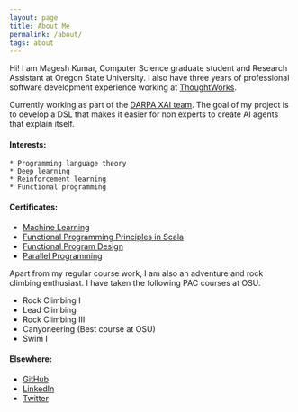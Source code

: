 ```yaml
---
layout: page
title: About Me
permalink: /about/
tags: about
---
```


Hi! I am Magesh Kumar, Computer Science graduate student and Research Assistant at Oregon State University. I also have three years of professional software development experience working at [ThoughtWorks](https://www.thoughtworks.com/).

Currently working as part of the [DARPA XAI team](http://oregonstate.edu/ua/ncs/archives/2017/jun/research-aims-make-artificial-intelligence-explain-itself). The goal of
my project is to develop a DSL that makes it easier for non experts to create AI agents that explain itself.

#### Interests:
    * Programming language theory
    * Deep learning
    * Reinforcement learning
    * Functional programming

#### Certificates:
* [Machine Learning](https://www.coursera.org/account/accomplishments/records/DBM289SEEPFP)
* [Functional Programming Principles in Scala](https://www.coursera.org/account/accomplishments/records/YJQGDGVA7N2T)
* [Functional Program Design](https://www.coursera.org/account/accomplishments/records/YJQGDGVA7N2T)
* [Parallel Programming](https://www.coursera.org/account/accomplishments/certificate/XQVS598VUG2J)


Apart from my regular course work, I am also an adventure and rock climbing enthusiast. I have taken the following PAC courses
at OSU.

* Rock Climbing I
* Lead Climbing
* Rock Climbing III
* Canyoneering (Best course at OSU)
* Swim I



#### Elsewhere:
* [GitHub](https://github.com/Ema93sh)
* [LinkedIn](https://www.linkedin.com/in/magesh-kumar)
* [Twitter](https://twitter.com/magesh66)

